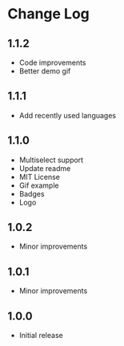 # Change Log

## 1.1.2
- Code improvements
- Better demo gif

## 1.1.1
- Add recently used languages

## 1.1.0
- Multiselect support
- Update readme
- MIT License
- Gif example
- Badges
- Logo

## 1.0.2
- Minor improvements

## 1.0.1
- Minor improvements

## 1.0.0
- Initial release